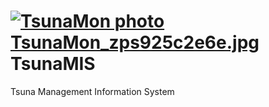 <h1><a href="http://s253.photobucket.com/user/dunhakdis4ever/media/TsunaMIS/TsunaMon_zps925c2e6e.jpg.html" target="_blank"><img src="http://i253.photobucket.com/albums/hh53/dunhakdis4ever/TsunaMIS/TsunaMon_zps925c2e6e.jpg" border="0" alt="TsunaMon photo TsunaMon_zps925c2e6e.jpg"/></a>TsunaMIS</h1>


Tsuna Management Information System
